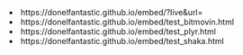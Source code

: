 
<li>https://donelfantastic.github.io/embed/?live&url=</li>

<li>https://donelfantastic.github.io/embed/test_bitmovin.html</li>

<li>https://donelfantastic.github.io/embed/test_plyr.html</li>


<li>https://donelfantastic.github.io/embed/test_shaka.html</li>
